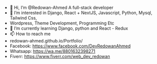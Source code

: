 - 👋 Hi, I’m @Redowan-Ahmed A full-stack developer 
- 👀 I’m interested in Django, React + NextJS, Javascript, Python, Mysql, Tailwind Css, 
- Wordpress, Theme Development, Programming Etc
- 🌱 I’m currently learning Django, python and React - Redux 
- 📫 How to reach me 
- redowan-ahmed.github.io/Portfolio/
- Facebook: https://www.facebook.com/DevRedowanAhmed
- Whatsapp: https://wa.me/8801632398271
- Fiverr: https://www.fiverr.com/web_dev_redowan
